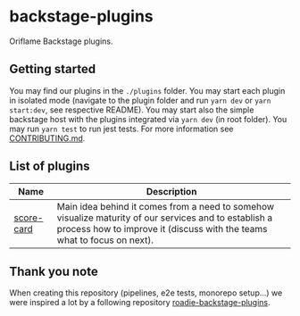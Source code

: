 # backstage-plugins

Oriflame Backstage plugins.

## Getting started

You may find our plugins in the `./plugins` folder. You may start each plugin in isolated mode (navigate to the plugin folder and run `yarn dev` or `yarn start:dev`, see respective README). You may start also the simple backstage host with the plugins integrated via `yarn dev` (in root folder). You may run `yarn test` to run jest tests. For more information see [CONTRIBUTING.md](./CONTRIBUTING.md).

## List of plugins

Name | Description
---------|----------
 [score-card](https://github.com/Oriflame/backstage-plugins/blob/main/plugins/score-card/README.md) | Main idea behind it comes from a need to somehow visualize maturity of our services and to establish a process how to improve it (discuss with the teams what to focus on next).

## Thank you note

When creating this repository (pipelines, e2e tests, monorepo setup...) we were inspired a lot by a following repository [roadie-backstage-plugins](https://github.com/RoadieHQ/roadie-backstage-plugins).
